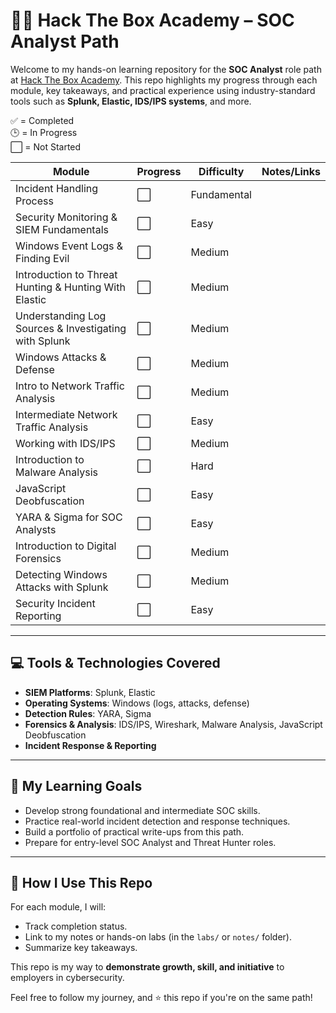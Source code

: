 # 🕵️‍♂️ Hack The Box Academy – SOC Analyst Path

Welcome to my hands-on learning repository for the **SOC Analyst** role path at [Hack The Box Academy](https://academy.hackthebox.com/). This repo highlights my progress through each module, key takeaways, and practical experience using industry-standard tools such as **Splunk, Elastic, IDS/IPS systems**, and more.

✅ = Completed  
🕒 = In Progress  
⬜ = Not Started

| Module | Progress | Difficulty | Notes/Links |
|--------|----------|------------|--------------|
| Incident Handling Process | ⬜ | Fundamental |  |
| Security Monitoring & SIEM Fundamentals | ⬜ | Easy |  |
| Windows Event Logs & Finding Evil | ⬜ | Medium |  |
| Introduction to Threat Hunting & Hunting With Elastic | ⬜ | Medium |  |
| Understanding Log Sources & Investigating with Splunk | ⬜ | Medium |  |
| Windows Attacks & Defense | ⬜ | Medium |  |
| Intro to Network Traffic Analysis | ⬜ | Medium |  |
| Intermediate Network Traffic Analysis | ⬜ | Easy |  |
| Working with IDS/IPS | ⬜ | Medium |  |
| Introduction to Malware Analysis | ⬜ | Hard |  |
| JavaScript Deobfuscation | ⬜ | Easy |  |
| YARA & Sigma for SOC Analysts | ⬜ | Easy |  |
| Introduction to Digital Forensics | ⬜ | Medium |  |
| Detecting Windows Attacks with Splunk | ⬜ | Medium |  |
| Security Incident Reporting | ⬜ | Easy |  |

---

## 💻 Tools & Technologies Covered

- **SIEM Platforms**: Splunk, Elastic
- **Operating Systems**: Windows (logs, attacks, defense)
- **Detection Rules**: YARA, Sigma
- **Forensics & Analysis**: IDS/IPS, Wireshark, Malware Analysis, JavaScript Deobfuscation
- **Incident Response & Reporting**

---

## 🧠 My Learning Goals

- Develop strong foundational and intermediate SOC skills.
- Practice real-world incident detection and response techniques.
- Build a portfolio of practical write-ups from this path.
- Prepare for entry-level SOC Analyst and Threat Hunter roles.

---

## 🚀 How I Use This Repo

For each module, I will:
- Track completion status.
- Link to my notes or hands-on labs (in the `labs/` or `notes/` folder).
- Summarize key takeaways.

This repo is my way to **demonstrate growth, skill, and initiative** to employers in cybersecurity.

Feel free to follow my journey, and ⭐ this repo if you're on the same path!
